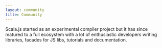 ```yaml
---
layout: community
title: Community
---
```


Scala.js started as an experimental compiler project but it has since matured to a full ecosystem with a lot of
enthusiastic developers writing libraries, facades for JS libs, tutorials and documentation.




